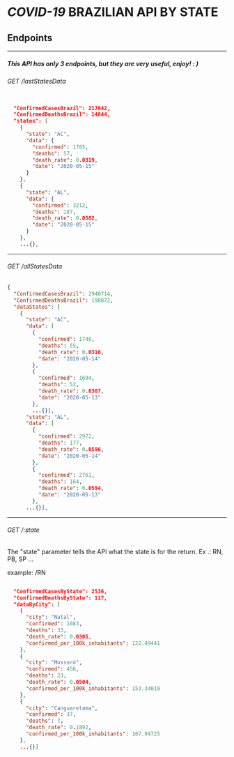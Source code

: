 # *COVID-19* BRAZILIAN API BY STATE

## Endpoints
---
##### This API has only 3 endpoints, but they are very useful, enjoy! : )
###### GET /lastStatesData
```json

  "ConfirmedCasesBrazil": 217042,
  "ConfirmedDeathsBrazil": 14844,
  "states": [
    {
      "state": "AC",
      "data": {
        "confirmed": 1785,
        "deaths": 57,
        "death_rate": 0.0319,
        "date": "2020-05-15"
      }
    },
    {
      "state": "AL",
      "data": {
        "confirmed": 3212,
        "deaths": 187,
        "death_rate": 0.0582,
        "date": "2020-05-15"
      }
    },
    ...{},
```
---
###### GET /allStatesData
```json
{
  "ConfirmedCasesBrazil": 2940714,
  "ConfirmedDeathsBrazil": 198872,
  "dataStates": [
    {
      "state": "AC",
      "data": [
        {
          "confirmed": 1740,
          "deaths": 55,
          "death_rate": 0.0316,
          "date": "2020-05-14"
        },
        {
          "confirmed": 1694,
          "deaths": 52,
          "death_rate": 0.0307,
          "date": "2020-05-13"
        },
        ...{}],
      "state": "AL",
      "data": [
        {
          "confirmed": 2972,
          "deaths": 177,
          "death_rate": 0.0596,
          "date": "2020-05-14"
        },
        {
          "confirmed": 2761,
          "deaths": 164,
          "death_rate": 0.0594,
          "date": "2020-05-13"
        },
      ...{}],
```
---
###### GET /:state
The "state" parameter tells the API what the state is for the return. Ex .: RN, PB, SP ...

example: /RN
```json

  "ConfirmedCasesByState": 2536,
  "ConfirmedDeathsByState": 117,
  "dataByCity": [
    {
      "city": "Natal",
      "confirmed": 1083,
      "deaths": 33,
      "death_rate": 0.0305,
      "confirmed_per_100k_inhabitants": 122.49441
    },
    {
      "city": "Mossoró",
      "confirmed": 456,
      "deaths": 23,
      "death_rate": 0.0504,
      "confirmed_per_100k_inhabitants": 153.34019
    },
    {
      "city": "Canguaretama",
      "confirmed": 37,
      "deaths": 7,
      "death_rate": 0.1892,
      "confirmed_per_100k_inhabitants": 107.94725
    },
    ...{}]
```
